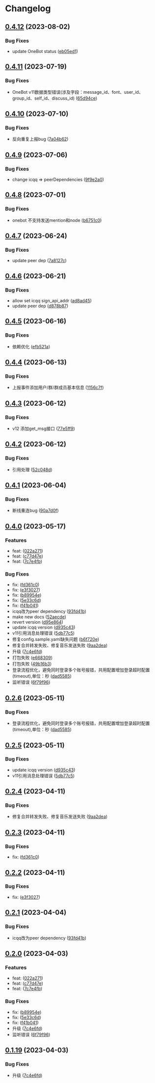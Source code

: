 # Changelog

## [0.4.12](https://github.com/lc-cn/onebots/compare/v0.4.11...v0.4.12) (2023-08-02)


### Bug Fixes

* update OneBot status ([eb05ed1](https://github.com/lc-cn/onebots/commit/eb05ed1d06eb06285449d0fff374a351ebc5ca6d))

## [0.4.11](https://github.com/lc-cn/onebots/compare/v0.4.10...v0.4.11) (2023-07-19)


### Bug Fixes

* OneBot v11数据类型错误(涉及字段：message_id、font、user_id、group_id、self_id、discuss_id) ([65d94ce](https://github.com/lc-cn/onebots/commit/65d94ce5ec598bc1d71a266485d00ad063f02c6a))

## [0.4.10](https://github.com/lc-cn/onebots/compare/v0.4.9...v0.4.10) (2023-07-10)


### Bug Fixes

* 反向重复上报bug ([7a04b62](https://github.com/lc-cn/onebots/commit/7a04b6263c9e8745b53aba9972bb149c8e9459de))

## [0.4.9](https://github.com/lc-cn/onebots/compare/v0.4.8...v0.4.9) (2023-07-06)


### Bug Fixes

* change icqq =&gt; peerDependencies ([9f9e2a0](https://github.com/lc-cn/onebots/commit/9f9e2a080e476deed27bf82e6734a4d8f6c108b8))

## [0.4.8](https://github.com/lc-cn/onebots/compare/v0.4.7...v0.4.8) (2023-07-01)


### Bug Fixes

* onebot 不支持发送mention和node ([b6751c0](https://github.com/lc-cn/onebots/commit/b6751c0a3e98bde311538120c5d92883fdff9fea))

## [0.4.7](https://github.com/lc-cn/onebots/compare/v0.4.6...v0.4.7) (2023-06-24)


### Bug Fixes

* update peer dep ([7a8127c](https://github.com/lc-cn/onebots/commit/7a8127c9a41ce67e36817eb05843d51fc74ed6da))

## [0.4.6](https://github.com/lc-cn/onebots/compare/v0.4.5...v0.4.6) (2023-06-21)


### Bug Fixes

* allow set icqq sign_api_addr ([ad8ad45](https://github.com/lc-cn/onebots/commit/ad8ad45d8214c6ccde9b4d490da8808c337b4db4))
* update peer dep ([d878b87](https://github.com/lc-cn/onebots/commit/d878b87384e9a3d116d22beff7d42b1d20ea60c4))

## [0.4.5](https://github.com/lc-cn/onebots/compare/v0.4.4...v0.4.5) (2023-06-16)


### Bug Fixes

* 依赖优化 ([efb521a](https://github.com/lc-cn/onebots/commit/efb521a5864877ed546af5ad0c74cabcc8116423))

## [0.4.4](https://github.com/lc-cn/onebots/compare/v0.4.3...v0.4.4) (2023-06-13)


### Bug Fixes

* 上报事件添加用户/群/群成员基本信息 ([1156c7f](https://github.com/lc-cn/onebots/commit/1156c7f54662a981312791f4b2218e2010db1f28))

## [0.4.3](https://github.com/lc-cn/onebots/compare/v0.4.2...v0.4.3) (2023-06-12)


### Bug Fixes

* v12 添加get_msg接口 ([77e5ff9](https://github.com/lc-cn/onebots/commit/77e5ff9a3846846a856981329aed72938106026a))

## [0.4.2](https://github.com/lc-cn/onebots/compare/v0.4.1...v0.4.2) (2023-06-12)


### Bug Fixes

* 引用处理 ([52c048d](https://github.com/lc-cn/onebots/commit/52c048d6334552d7db744a914f15591cc4311043))

## [0.4.1](https://github.com/lc-cn/onebots/compare/v0.4.0...v0.4.1) (2023-06-04)


### Bug Fixes

* 断线重连bug ([90a7d0f](https://github.com/lc-cn/onebots/commit/90a7d0f551bf388610d38d1ae0b46d815d2295a6))

## [0.4.0](https://github.com/lc-cn/onebots/compare/v0.3.0...v0.4.0) (2023-05-17)


### Features

* feat:  ([022a271](https://github.com/lc-cn/onebots/commit/022a271940c8b0693099fa9b918c10ad120f8135))
* feat:  ([c77d47e](https://github.com/lc-cn/onebots/commit/c77d47e3969325adf8d96b722a1f27514c6501e2))
* feat:  ([7c7e4fb](https://github.com/lc-cn/onebots/commit/7c7e4fb6a439dfafb450e7f2b873908c918ee06d))


### Bug Fixes

* fix:  ([fd361c0](https://github.com/lc-cn/onebots/commit/fd361c0f15ea797bda28a39a588ec82e34be24f7))
* fix:  ([e3f3027](https://github.com/lc-cn/onebots/commit/e3f30272ba62b8fdff992d4638e2e000dbeee82b))
* fix:  ([b89954e](https://github.com/lc-cn/onebots/commit/b89954e541660665f8b3eee8e1b21c5ef958511b))
* fix:  ([5e33c6d](https://github.com/lc-cn/onebots/commit/5e33c6d4c35b41bce3d0de81d059bc437312babf))
* fix:  ([f41b041](https://github.com/lc-cn/onebots/commit/f41b041a3c68fa7530a6469d0e73a90b857108ef))
* icqq改为peer dependency ([93fd41b](https://github.com/lc-cn/onebots/commit/93fd41b144237131dedecaefc28f246f4090bb62))
* make new docs ([52aecde](https://github.com/lc-cn/onebots/commit/52aecde8bc888fd14dd47697c013fdd2ed329a26))
* revert version ([d95e864](https://github.com/lc-cn/onebots/commit/d95e86484f260c38d59f4206da35ef11ff4464ec))
* update icqq version ([d935c43](https://github.com/lc-cn/onebots/commit/d935c43960a2bb161be94132592c0bdcffb76f01))
* v11引用消息处理错误 ([5db77c5](https://github.com/lc-cn/onebots/commit/5db77c530fc539af0bd791c1eb7d75e849dd18b0))
* 修复config.sample.yaml缺失问题 ([b6f720e](https://github.com/lc-cn/onebots/commit/b6f720e6c3dfd947d2b9d4e4d3630a0127c4f20d))
* 修复合并转发失败、修复音乐发送失败 ([9aa2dea](https://github.com/lc-cn/onebots/commit/9aa2dea188d31a439465a060a7a0a1e407b170be))
* 升级 ([7c4e6fd](https://github.com/lc-cn/onebots/commit/7c4e6fdb1abea11c85fddcae5b88cc4b2d9a744a))
* 打包失败 ([e668309](https://github.com/lc-cn/onebots/commit/e6683094551f7ce9c64f4b839f26ece15736dddd))
* 打包失败 ([49b16b3](https://github.com/lc-cn/onebots/commit/49b16b3584eeabb447822be53d40d6a48fbbecaf))
* 登录流程优化，避免同时登录多个账号报错，共用配置增加登录超时配置(timeout),单位：秒 ([dad5585](https://github.com/lc-cn/onebots/commit/dad5585c6cc24e7b234b41c4472cc3852576b4ac))
* 监听错误 ([6f79f96](https://github.com/lc-cn/onebots/commit/6f79f9632369492cc56f3ba3de7db57c75beabd3))

## [0.2.6](https://github.com/lc-cn/onebots/compare/v0.2.5...v0.2.6) (2023-05-11)


### Bug Fixes

* 登录流程优化，避免同时登录多个账号报错，共用配置增加登录超时配置(timeout),单位：秒 ([dad5585](https://github.com/lc-cn/onebots/commit/dad5585c6cc24e7b234b41c4472cc3852576b4ac))

## [0.2.5](https://github.com/lc-cn/onebots/compare/v0.2.4...v0.2.5) (2023-05-11)


### Bug Fixes

* update icqq version ([d935c43](https://github.com/lc-cn/onebots/commit/d935c43960a2bb161be94132592c0bdcffb76f01))
* v11引用消息处理错误 ([5db77c5](https://github.com/lc-cn/onebots/commit/5db77c530fc539af0bd791c1eb7d75e849dd18b0))

## [0.2.4](https://github.com/lc-cn/onebots/compare/v0.2.3...v0.2.4) (2023-04-11)


### Bug Fixes

* 修复合并转发失败、修复音乐发送失败 ([9aa2dea](https://github.com/lc-cn/onebots/commit/9aa2dea188d31a439465a060a7a0a1e407b170be))

## [0.2.3](https://github.com/lc-cn/onebots/compare/v0.2.2...v0.2.3) (2023-04-11)


### Bug Fixes

* fix:  ([fd361c0](https://github.com/lc-cn/onebots/commit/fd361c0f15ea797bda28a39a588ec82e34be24f7))

## [0.2.2](https://github.com/lc-cn/onebots/compare/v0.2.1...v0.2.2) (2023-04-11)


### Bug Fixes

* fix:  ([e3f3027](https://github.com/lc-cn/onebots/commit/e3f30272ba62b8fdff992d4638e2e000dbeee82b))

## [0.2.1](https://github.com/lc-cn/onebots/compare/v0.2.0...v0.2.1) (2023-04-04)


### Bug Fixes

* icqq改为peer dependency ([93fd41b](https://github.com/lc-cn/onebots/commit/93fd41b144237131dedecaefc28f246f4090bb62))

## [0.2.0](https://github.com/lc-cn/onebots/compare/v0.1.19...v0.2.0) (2023-04-03)


### Features

* feat:  ([022a271](https://github.com/lc-cn/onebots/commit/022a271940c8b0693099fa9b918c10ad120f8135))
* feat:  ([c77d47e](https://github.com/lc-cn/onebots/commit/c77d47e3969325adf8d96b722a1f27514c6501e2))
* feat:  ([7c7e4fb](https://github.com/lc-cn/onebots/commit/7c7e4fb6a439dfafb450e7f2b873908c918ee06d))


### Bug Fixes

* fix:  ([b89954e](https://github.com/lc-cn/onebots/commit/b89954e541660665f8b3eee8e1b21c5ef958511b))
* fix:  ([5e33c6d](https://github.com/lc-cn/onebots/commit/5e33c6d4c35b41bce3d0de81d059bc437312babf))
* fix:  ([f41b041](https://github.com/lc-cn/onebots/commit/f41b041a3c68fa7530a6469d0e73a90b857108ef))
* 升级 ([7c4e6fd](https://github.com/lc-cn/onebots/commit/7c4e6fdb1abea11c85fddcae5b88cc4b2d9a744a))
* 监听错误 ([6f79f96](https://github.com/lc-cn/onebots/commit/6f79f9632369492cc56f3ba3de7db57c75beabd3))

## [0.1.19](https://github.com/lc-cn/onebots/compare/0.1.18...v0.1.19) (2023-04-03)


### Bug Fixes

* 升级 ([7c4e6fd](https://github.com/lc-cn/onebots/commit/7c4e6fdb1abea11c85fddcae5b88cc4b2d9a744a))
